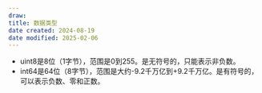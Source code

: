 ```yaml
---
draw:
title: 数据类型
date created: 2024-08-19
date modified: 2025-02-06
---
```

- uint8是8位（1字节），范围是0到255。是无符号的，只能表示非负数。
- int64是64位（8字节），范围是大约-9.2千万亿到+9.2千万亿。是有符号的，可以表示负数、零和正数。
